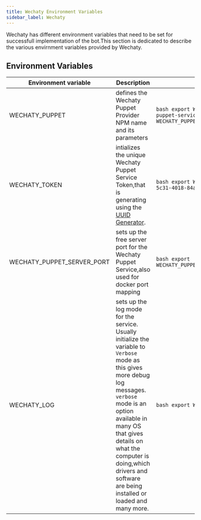 ```yaml
---
title: Wechaty Environment Variables
sidebar_label: Wechaty
---
```


Wechaty has different environment variables that need to be set for successfull implementation of the bot.This section is dedicated to describe  the various envirnment variables provided by Wechaty.

## Environment Variables

| Environment variable       | Description                                                                                                                                                                                                                                                                                              | Usage                                                                                                    |
|----------------------------|----------------------------------------------------------------------------------------------------------------------------------------------------------------------------------------------------------------------------------------------------------------------------------------------------------|----------------------------------------------------------------------------------------------------------|
| WECHATY_PUPPET             | defines the Wechaty Puppet Provider NPM name and its parameters                                                                                                                                                                                                                                          | ```bash export WECHATY_PUPPET=wechaty-puppet-service export WECHATY_PUPPET_SERVICE_TOKEN="__TOKEN__"``` |
| WECHATY_TOKEN              | intializes the unique Wechaty Puppet Service Token,that is generating  using the [UUID Generator](https://www.uuidgenerator.net/version4).                                                                                                                                                               | ```bash export WECHATY_TOKEN='2fdb00a5-5c31-4018-84ac-c64e5f995057'```                                  |
| WECHATY_PUPPET_SERVER_PORT | sets up the  free server port for the Wechaty Puppet Service,also used for docker port mapping                                                                                                                                                                                                           | ```bash export WECHATY_PUPPET_SERVER_PORT=8788```    |
| WECHATY_LOG                | sets up the log mode for the service. Usually initialize the variable to `Verbose` mode as this gives more debug log messages. `verbose` mode is an option available in many OS that gives details on what the computer is doing,which drivers and software are being installed or loaded and many more. | ```bash export WECHATY_LOG="verbose"```                                                                 |
